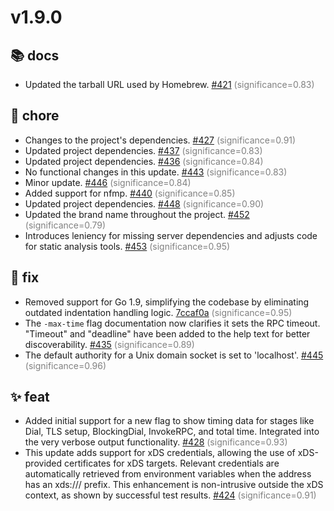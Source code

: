 # v1.9.0
## 📚 docs
- Updated the tarball URL used by Homebrew. [#421](https://github.com/fullstorydev/grpcurl/pull/421) <span style='color:grey;'>(significance=0.83)</span>
## 🔧 chore
- Changes to the project's dependencies. [#427](https://github.com/fullstorydev/grpcurl/pull/427) <span style='color:grey;'>(significance=0.91)</span>
- Updated project dependencies. [#437](https://github.com/fullstorydev/grpcurl/pull/437) <span style='color:grey;'>(significance=0.83)</span>
- Updated project dependencies. [#436](https://github.com/fullstorydev/grpcurl/pull/436) <span style='color:grey;'>(significance=0.84)</span>
- No functional changes in this update. [#443](https://github.com/fullstorydev/grpcurl/pull/443) <span style='color:grey;'>(significance=0.83)</span>
- Minor update. [#446](https://github.com/fullstorydev/grpcurl/pull/446) <span style='color:grey;'>(significance=0.84)</span>
- Added support for nfmp. [#440](https://github.com/fullstorydev/grpcurl/pull/440) <span style='color:grey;'>(significance=0.85)</span>
- Updated project dependencies. [#448](https://github.com/fullstorydev/grpcurl/pull/448) <span style='color:grey;'>(significance=0.90)</span>
- Updated the brand name throughout the project. [#452](https://github.com/fullstorydev/grpcurl/pull/452) <span style='color:grey;'>(significance=0.79)</span>
- Introduces leniency for missing server dependencies and adjusts code for static analysis tools. [#453](https://github.com/fullstorydev/grpcurl/pull/453) <span style='color:grey;'>(significance=0.95)</span>
## 🐛 fix
- Removed support for Go 1.9, simplifying the codebase by eliminating outdated indentation handling logic. [7ccaf0a](https://github.com/fullstorydev/grpcurl/commit/7ccaf0a21fedf97d7dd429cd75f00bc0a15a882b) <span style='color:grey;'>(significance=0.95)</span>
- The `-max-time` flag documentation now clarifies it sets the RPC timeout. "Timeout" and "deadline" have been added to the help text for better discoverability. [#435](https://github.com/fullstorydev/grpcurl/pull/435) <span style='color:grey;'>(significance=0.89)</span>
- The default authority for a Unix domain socket is set to 'localhost'. [#445](https://github.com/fullstorydev/grpcurl/pull/445) <span style='color:grey;'>(significance=0.96)</span>
## ✨ feat
- Added initial support for a new flag to show timing data for stages like Dial, TLS setup, BlockingDial, InvokeRPC, and total time. Integrated into the very verbose output functionality. [#428](https://github.com/fullstorydev/grpcurl/pull/428) <span style='color:grey;'>(significance=0.93)</span>
- This update adds support for xDS credentials, allowing the use of xDS-provided certificates for xDS targets. Relevant credentials are automatically retrieved from environment variables when the address has an xds:/// prefix. This enhancement is non-intrusive outside the xDS context, as shown by successful test results. [#424](https://github.com/fullstorydev/grpcurl/pull/424) <span style='color:grey;'>(significance=0.91)</span>
